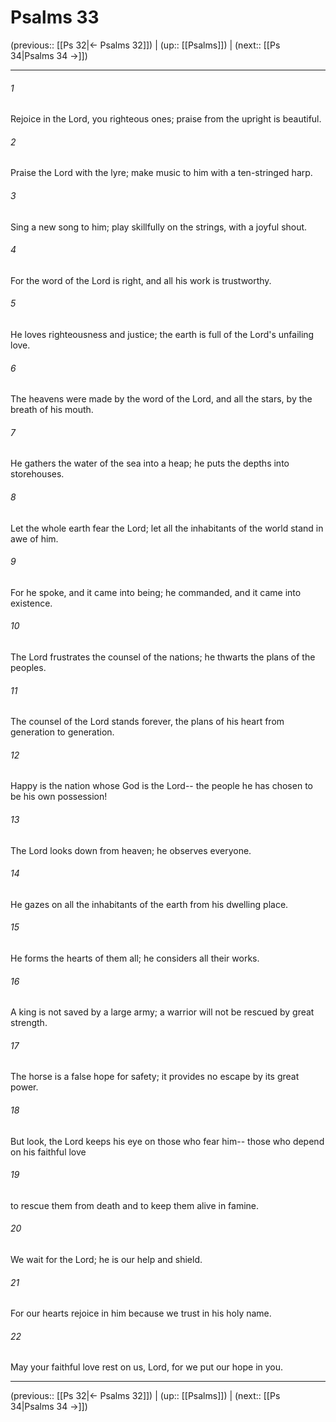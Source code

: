 # Psalms 33

(previous:: [[Ps 32|← Psalms 32]]) | (up:: [[Psalms]]) | (next:: [[Ps 34|Psalms 34 →]])

***


###### 1 
Rejoice in the Lord, you righteous ones; praise from the upright is beautiful. 

###### 2 
Praise the Lord with the lyre; make music to him with a ten-stringed harp. 

###### 3 
Sing a new song to him; play skillfully on the strings, with a joyful shout. 

###### 4 
For the word of the Lord is right, and all his work is trustworthy. 

###### 5 
He loves righteousness and justice; the earth is full of the Lord's unfailing love. 

###### 6 
The heavens were made by the word of the Lord, and all the stars, by the breath of his mouth. 

###### 7 
He gathers the water of the sea into a heap; he puts the depths into storehouses. 

###### 8 
Let the whole earth fear the Lord; let all the inhabitants of the world stand in awe of him. 

###### 9 
For he spoke, and it came into being; he commanded, and it came into existence. 

###### 10 
The Lord frustrates the counsel of the nations; he thwarts the plans of the peoples. 

###### 11 
The counsel of the Lord stands forever, the plans of his heart from generation to generation. 

###### 12 
Happy is the nation whose God is the Lord-- the people he has chosen to be his own possession! 

###### 13 
The Lord looks down from heaven; he observes everyone. 

###### 14 
He gazes on all the inhabitants of the earth from his dwelling place. 

###### 15 
He forms the hearts of them all; he considers all their works. 

###### 16 
A king is not saved by a large army; a warrior will not be rescued by great strength. 

###### 17 
The horse is a false hope for safety; it provides no escape by its great power. 

###### 18 
But look, the Lord keeps his eye on those who fear him-- those who depend on his faithful love 

###### 19 
to rescue them from death and to keep them alive in famine. 

###### 20 
We wait for the Lord; he is our help and shield. 

###### 21 
For our hearts rejoice in him because we trust in his holy name. 

###### 22 
May your faithful love rest on us, Lord, for we put our hope in you.

***

(previous:: [[Ps 32|← Psalms 32]]) | (up:: [[Psalms]]) | (next:: [[Ps 34|Psalms 34 →]])
